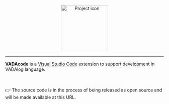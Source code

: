 <p align="center"><img src="https://www.bankit.art/assets/img/vadacode-logo.png" align="center" width="150" alt="Project icon"></p>
<hr>
<strong>VADAcode</strong> is a <a target="_blank" href="https://code.visualstudio.com/">Visual Studio Code</a> extension to support development in VADAlog language.

<br/>
<br/>
<br/>

👉 The source code is in the process of being released as open source and will be made available at this URL.
